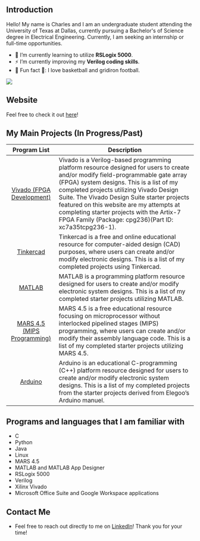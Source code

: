 ## Introduction
Hello! My name is Charles and I am an undergraduate student attending the University of Texas at Dallas, currently pursuing a Bachelor's of Science degree in Electrical Engineering. Currently, I am seeking an internship or full-time opportunities.

- 🔭 I’m currently learning to utilize **RSLogix 5000**.
- ⚡ I’m currently improving my **Verilog coding skills**.
- 🏀 Fun fact 🏈: I love basketball and gridiron football.

<!-- GitHub Profile Views Counter -->
![](https://komarev.com/ghpvc/?username=chill-three)

## Website
Feel free to check it out [here](https://chill-three.github.io/home/)!

## My Main Projects (In Progress/Past)
| Program List | Description |
| :-: | --- |
| [Vivado (FPGA Development)](https://chill-three.github.io/vivado.github.io/) | Vivado is a Verilog-based programming platform resource designed for users to create and/or modify field-programmable gate array (FPGA) system designs. This is a list of my completed projects utilizing Vivado Design Suite. The Vivado Design Suite starter projects featured on this website are my attempts at completing starter projects with the Artix-7 FPGA Family (Package: cpg236)(Part ID: xc7a35tcpg236-1). |
| [Tinkercad](https://chill-three.github.io/tinkercad.github.io/) | Tinkercad is a free and online educational resource for computer-aided design (CAD) purposes, where users can create and/or modify electronic designs. This is a list of my completed projects using Tinkercad. |
| [MATLAB](https://chill-three.github.io/matlab.github.io/) | MATLAB is a programming platform resource designed for users to create and/or modify electronic system designs. This is a list of my completed starter projects utilizing MATLAB. |
| [MARS 4.5 (MIPS Programming)](https://chill-three.github.io/mars.github.io/) | MARS 4.5 is a free educational resource focusing on microprocessor without interlocked pipelined stages (MIPS) programming, where users can create and/or modify their assembly language code. This is a list of my completed starter projects utilizing MARS 4.5. |
| [Arduino](https://chill-three.github.io/arduino.github.io/) | Arduino is an educational C-programming (C++) platform resource designed for users to create and/or modify electronic system designs. This is a list of my completed projects from the starter projects derived from Elegoo’s Arduino manuel. |

## Programs and languages that I am familiar with
* C
* Python
* Java
* Linux
* MARS 4.5
* MATLAB and MATLAB App Designer
* RSLogix 5000
* Verilog
* Xilinx Vivado
* Microsoft Office Suite and Google Workspace applications


## Contact Me
* Feel free to reach out directly to me on [LinkedIn](https://www.linkedin.com/in/charleshillthree/)! Thank you for your time!
